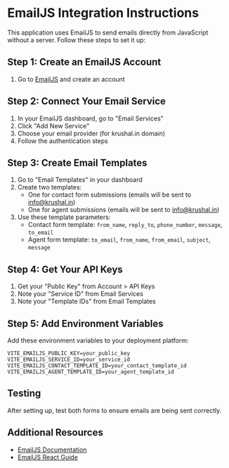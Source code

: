

# EmailJS Integration Instructions

This application uses EmailJS to send emails directly from JavaScript without a server. Follow these steps to set it up:

## Step 1: Create an EmailJS Account
1. Go to [EmailJS](https://www.emailjs.com/) and create an account

## Step 2: Connect Your Email Service
1. In your EmailJS dashboard, go to "Email Services"
2. Click "Add New Service" 
3. Choose your email provider (for krushal.in domain)
4. Follow the authentication steps

## Step 3: Create Email Templates
1. Go to "Email Templates" in your dashboard
2. Create two templates:
   - One for contact form submissions (emails will be sent to info@krushal.in)
   - One for agent submissions (emails will be sent to info@krushal.in)
3. Use these template parameters:
   - Contact form template: `from_name`, `reply_to`, `phone_number`, `message`, `to_email`
   - Agent form template: `to_email`, `from_name`, `from_email`, `subject`, `message`

## Step 4: Get Your API Keys
1. Get your "Public Key" from Account > API Keys
2. Note your "Service ID" from Email Services
3. Note your "Template IDs" from Email Templates

## Step 5: Add Environment Variables
Add these environment variables to your deployment platform:

```
VITE_EMAILJS_PUBLIC_KEY=your_public_key
VITE_EMAILJS_SERVICE_ID=your_service_id
VITE_EMAILJS_CONTACT_TEMPLATE_ID=your_contact_template_id
VITE_EMAILJS_AGENT_TEMPLATE_ID=your_agent_template_id
```

## Testing
After setting up, test both forms to ensure emails are being sent correctly.

## Additional Resources
- [EmailJS Documentation](https://www.emailjs.com/docs/)
- [EmailJS React Guide](https://www.emailjs.com/docs/examples/reactjs/)

